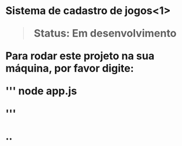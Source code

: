 <h1>Sistema de cadastro de jogos<1>

>Status: Em desenvolvimento

Para rodar este projeto na sua máquina, por favor digite:

'''
node app.js

'''

..
